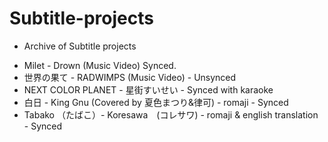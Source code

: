 # Subtitle-projects
* Archive of Subtitle projects

- Milet - Drown (Music Video) Synced.
- 世界の果て - RADWIMPS (Music Video) - Unsynced
- NEXT COLOR PLANET - 星街すいせい - Synced with karaoke
- 白日 - King Gnu (Covered by 夏色まつり&律可) - romaji - Synced
- Tabako （たばこ）-  Koresawa　(コレサワ) - romaji & english translation - Synced

